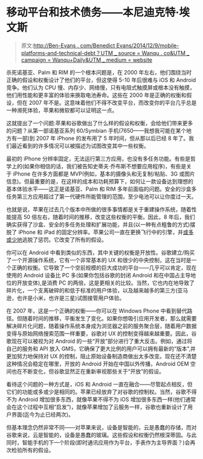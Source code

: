 # 移动平台和技术债务——本尼迪克特·埃文斯

> 原文:[http://Ben-Evans . com/Benedict Evans/2014/12/9/mobile-platforms-and-technical-debt？UTM _ source = Wanqu . co&UTM _ campaign = Wanqu+Daily&UTM _ medium = website](http://ben-evans.com/benedictevans/2014/12/9/mobile-platforms-and-technical-debt?utm_source=wanqu.co&utm_campaign=Wanqu+Daily&utm_medium=website)

杀死诺基亚、Palm 和 RIM 的一个根本问题是，在 2000 年左右，他们围绕当时正确的假设和权衡设计了他们的平台，但这使得 5-10 年后很难与 iOS 和 Android 竞争。他们认为 CPU 慢、内存少、网络慢，只有电阻式触摸屏或根本没有触摸，他们用性能和更丰富的体验来换取电池寿命。这些在 2000 年是正确的权衡和假设，但在 2007 年不是。这意味着他们不得不改变平台，而改变你的平台几乎总是一种濒死体验，苹果和微软都可以证明这一点。

这就提出了一个问题:苹果和谷歌做出了什么样的假设和权衡，会给他们带来更多的问题？从第一部诺基亚系列 60/Symbian 手机(7650——我想我可能在某个地方有一部)到 2007 年 iPhone 的发布用了 5 年时间，但从那以后已经 8 年了。我们最近看到的许多情况可以被描述为试图改变其中一些权衡。

最初的 iPhone 分辨率固定，无法运行第三方应用，也没有多任务功能。有些是哲学上的(如果你相信的话，我们被告知史蒂夫·乔布斯不想要应用程序)，有些是关于 iPhone 在许多方面都是 MVP(例如，基本的摄像头和无复制/粘贴、3G 或图片信息)。但最重要的是，在这样的成本和功耗预算下，如何让一款设备达到理想的基本体验水平——这正是诺基亚、Palm 和 RIM 多年前面临的问题。安全的沙盒多任务第三方应用超过了第一代硬件所能管理的范围，至少电池可以让你度过一天。

也就是说，苹果在过去几个版本中所做的很多事情都是关于重建操作系统，随着性能提高 50 倍左右，随着时间的推移，改变这些权衡的平衡。因此，8 年后，我们确实获得了沙盒、安全的多任务处理和扩展功能，并且(以一种有点粗鲁的方式)摆脱了 iPhone 和 iPad 的固定分辨率。苹果公司一直在更换飞行中的引擎，并[或多或少地](http://www.marco.org/2015/01/04/apple-lost-functional-high-ground)逃脱了惩罚。它改变了所有的假设。

你可以在 Android 中看到类似的东西，其中关键的权衡是开放性。谷歌建立/购买了一个开源操作系统，它有一个非常基本的 UX 和很少的中央控制，这在当时是一个正确的权衡。它导致了一个空前规模的巨大成功的平台——几乎可以肯定，现在使用的 Android 设备比 PC 多(如果你包括谷歌的封闭 Android 和在中国占主导地位的开放变体),是消费 PC 的两倍，这是更相关的比较。当然，它也内在地导致了碎片化，一个支离破碎的和低于标准的用户体验，以及越来越多的第三方(亚马逊，也许是小米，也许是三星)试图接管用户体验。

在 2007 年，这是一个正确的权衡——你可以在 Windows Phone 中看到替代路径。但随着时间的推移，平衡发生了变化。如果你想吸引应用开发者，那么就需要解决碎片化问题，随着操作系统本身成为浏览器之前的服务聚合层，随着用户数据变得与原始网络搜索范围一样重要，谷歌对 UX 的控制变得越来越重要。因此，谷歌现在可以被视为对 Android 的一些“开放”部分进行了重大反击。例如，通过将自己的服务和 API 放入 GMS，它确保了更大比例的用户可以拥有最新的“版本”,并更加努力地保持对 UX 的控制，阻止原始设备制造商做出太多改变。现在还不清楚这种情况会稳定在哪里，开放的 Android 开始在中国以外传播，Android OEM 空间也在不断变化，但谷歌显然正在重新审视那些关于“开放”的假设。

看待这个问题的一种方式是，iOS 和 Android 一直在融合——尽管起点相反，但它们的功能或多或少是相同的。苹果已经放弃了对谷歌的控制权。当然，谷歌不得不为 Android 增加很多东西，就像苹果不得不为 iOS 增加很多东西一样(他们通常会在这个过程中互相“启发”)，就像苹果增加了云服务一样，谷歌也重新设计了用户界面(迄今为止已经两次)。

但基本理念仍然非常不同——对苹果来说，设备是智能的，云是愚蠢的存储，而对谷歌来说，云是智能的，设备是愚蠢的玻璃。这些假设和权衡仍然根深蒂固。与此同时，智能手机的下一个阶段(即时通讯应用作为平台，手表作为主导界面？)会再次检验所有的假设。